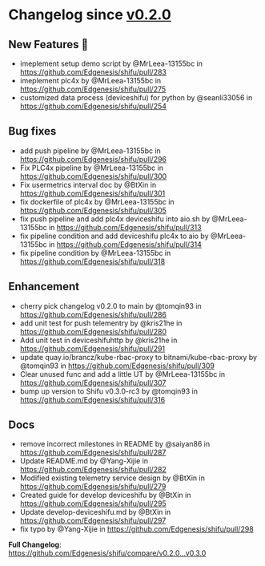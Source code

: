 # Changelog since [v0.2.0](https://github.com/Edgenesis/shifu/releases/tag/v0.2.0)

## New Features 🎉

* imeplement setup demo script by @MrLeea-13155bc in https://github.com/Edgenesis/shifu/pull/283
* imeplement plc4x by @MrLeea-13155bc in https://github.com/Edgenesis/shifu/pull/275
* customized data process (deviceshifu) for python by @seanli33056 in https://github.com/Edgenesis/shifu/pull/254

## Bug fixes

* add push pipeline by @MrLeea-13155bc in https://github.com/Edgenesis/shifu/pull/296
* <BugFix>Fix PLC4x pipeline  by @MrLeea-13155bc in https://github.com/Edgenesis/shifu/pull/300
* Fix usermetrics interval doc by @BtXin in https://github.com/Edgenesis/shifu/pull/301
* <bugfix>fix dockerfile of plc4x by @MrLeea-13155bc in https://github.com/Edgenesis/shifu/pull/305
* <bugfix>fix push pipeline and add plc4x deviceshifu into aio.sh by @MrLeea-13155bc in https://github.com/Edgenesis/shifu/pull/313
* <bugfix>fix pipeline condition and add deviceshifu plc4x to aio by @MrLeea-13155bc in https://github.com/Edgenesis/shifu/pull/314
* fix pipeline condition by @MrLeea-13155bc in https://github.com/Edgenesis/shifu/pull/318

## Enhancement

* cherry pick changelog v0.2.0 to main by @tomqin93 in https://github.com/Edgenesis/shifu/pull/286
* add unit test for push telementry by @kris21he in https://github.com/Edgenesis/shifu/pull/280
* Add unit test in deviceshifuhttp by @kris21he in https://github.com/Edgenesis/shifu/pull/291
* update quay.io/brancz/kube-rbac-proxy to bitnami/kube-rbac-proxy by @tomqin93 in https://github.com/Edgenesis/shifu/pull/309
* <enhance> Clear unused func and add a little UT by @MrLeea-13155bc in https://github.com/Edgenesis/shifu/pull/307
* bump up version to Shifu v0.3.0-rc3 by @tomqin93 in https://github.com/Edgenesis/shifu/pull/316

## Docs

* remove incorrect milestones in README by @saiyan86 in https://github.com/Edgenesis/shifu/pull/287
* Update README.md by @Yang-Xijie in https://github.com/Edgenesis/shifu/pull/282
* Modified existing telemetry service design by @BtXin in https://github.com/Edgenesis/shifu/pull/279
* Created guide for develop deviceshifu by @BtXin in https://github.com/Edgenesis/shifu/pull/295
* Update develop-deviceshifu.md by @BtXin in https://github.com/Edgenesis/shifu/pull/297
* fix typo by @Yang-Xijie in https://github.com/Edgenesis/shifu/pull/298

**Full Changelog**: https://github.com/Edgenesis/shifu/compare/v0.2.0...v0.3.0
